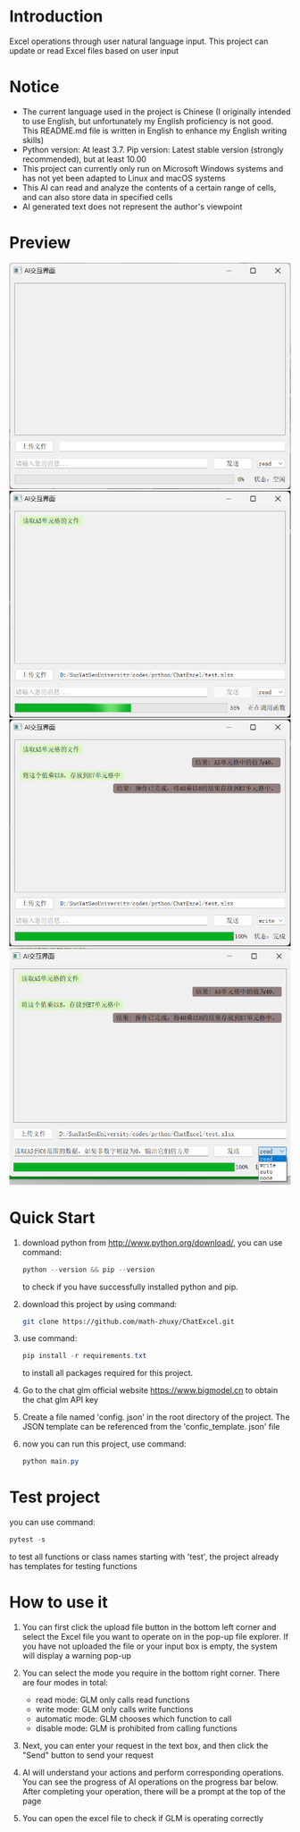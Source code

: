 # Introduction
Excel operations through user natural language input. This project can update or read Excel files based on user input

# Notice
- The current language used in the project is Chinese (I originally intended to use English, but unfortunately my English proficiency is not good. This README.md file is written in English to enhance my English writing skills)
- Python version: At least 3.7. Pip version: Latest stable version (strongly recommended), but at least 10.00
- This project can currently only run on Microsoft Windows systems and has not yet been adapted to Linux and macOS systems
- This AI can read and analyze the contents of a certain range of cells, and can also store data in specified cells
- AI generated text does not represent the author's viewpoint

# Preview
![fig1](figure/fig1.png)
![fig2](figure/fig2.png)
![fig3](figure/fig3.png)
![fig4](figure/fig4.png)


# Quick Start
1. download python from <http://www.python.org/download/>, you can use command:
    ``` powershell
    python --version && pip --version
    ```
    to check if you have successfully installed python and pip.

2. download this project by using command:
    ``` bash
    git clone https://github.com/math-zhuxy/ChatExcel.git
    ```
3. use command:
    ``` powershell
    pip install -r requirements.txt
    ```
    to install all packages required for this project.

4. Go to the chat glm official website <https://www.bigmodel.cn> to obtain the chat glm API key

5. Create a file named 'config. json' in the root directory of the project. The JSON template can be referenced from the 'confic_template. json' file

6. now you can run this project, use command:
    ``` powershell
    python main.py
    ```
# Test project
you can use command:
``` powershell
pytest -s
```
to test all functions or class names starting with 'test', the project already has templates for testing functions

# How to use it
1. You can first click the upload file button in the bottom left corner and select the Excel file you want to operate on in the pop-up file explorer. If you have not uploaded the file or your input box is empty, the system will display a warning pop-up

2. You can select the mode you require in the bottom right corner. There are four modes in total: 
    - read mode: GLM only calls read functions
    - write mode: GLM only calls write functions
    - automatic mode: GLM chooses which function to call
    - disable mode: GLM is prohibited from calling functions
3. Next, you can enter your request in the text box, and then click the "Send" button to send your request

4. AI will understand your actions and perform corresponding operations. You can see the progress of AI operations on the progress bar below. After completing your operation, there will be a prompt at the top of the page

5. You can open the excel file to check if GLM is operating correctly